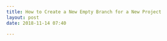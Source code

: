 ```yaml
---
title: How to Create a New Empty Branch for a New Project
layout: post
date: 2018-11-14 07:40

---
```

